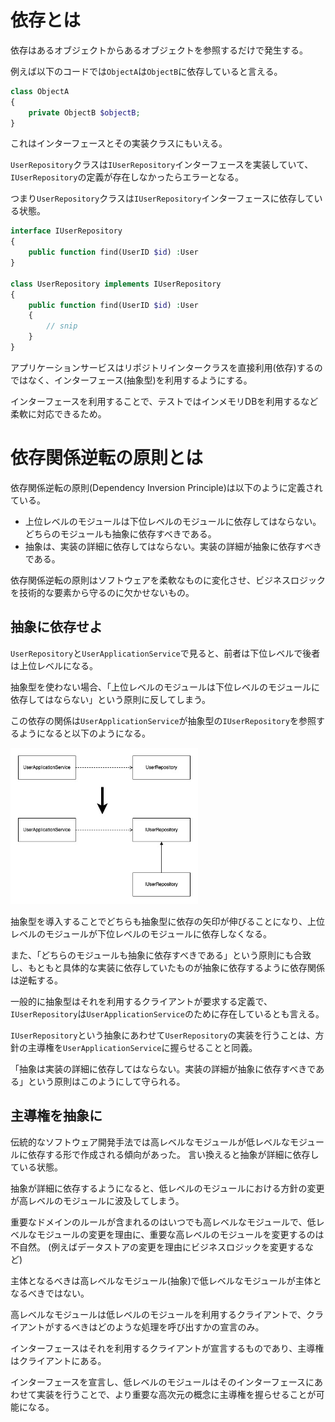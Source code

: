 # 依存とは

依存はあるオブジェクトからあるオブジェクトを参照するだけで発生する。

例えば以下のコードでは`ObjectA`は`ObjectB`に依存していると言える。

```php
class ObjectA
{
    private ObjectB $objectB;
}
```

これはインターフェースとその実装クラスにもいえる。

`UserRepository`クラスは`IUserRepository`インターフェースを実装していて、`IUserRepository`の定義が存在しなかったらエラーとなる。

つまり`UserRepository`クラスは`IUserRepository`インターフェースに依存している状態。

```php
interface IUserRepository
{
    public function find(UserID $id) :User
}

class UserRepository implements IUserRepository
{
    public function find(UserID $id) :User
    {
        // snip
    }
}
```

アプリケーションサービスはリポジトリインタークラスを直接利用(依存)するのではなく、インターフェース(抽象型)を利用するようにする。

インターフェースを利用することで、テストではインメモリDBを利用するなど柔軟に対応できるため。

# 依存関係逆転の原則とは

依存関係逆転の原則(Dependency Inversion Principle)は以下のように定義されている。

- 上位レベルのモジュールは下位レベルのモジュールに依存してはならない。どちらのモジュールも抽象に依存すべきである。
- 抽象は、実装の詳細に依存してはならない。実装の詳細が抽象に依存すべきである。

依存関係逆転の原則はソフトウェアを柔軟なものに変化させ、ビジネスロジックを技術的な要素から守るのに欠かせないもの。

## 抽象に依存せよ

`UserRepository`と`UserApplicationService`で見ると、前者は下位レベルで後者は上位レベルになる。

抽象型を使わない場合、「上位レベルのモジュールは下位レベルのモジュールに依存してはならない」という原則に反してしまう。

この依存の関係は`UserApplicationService`が抽象型の`IUserRepository`を参照するようになると以下のようになる。

<img src="./01_依存関係の変化.jpg" alt="" width="300" height="250">

抽象型を導入することでどちらも抽象型に依存の矢印が伸びることになり、上位レベルのモジュールが下位レベルのモジュールに依存しなくなる。

また、「どちらのモジュールも抽象に依存すべきである」という原則にも合致し、もともと具体的な実装に依存していたものが抽象に依存するように依存関係は逆転する。

一般的に抽象型はそれを利用するクライアントが要求する定義で、`IUserRepository`は`UserApplicationService`のために存在しているとも言える。

`IUserRepository`という抽象にあわせて`UserRepository`の実装を行うことは、方針の主導権を`UserApplicationService`に握らせることと同義。

「抽象は実装の詳細に依存してはならない。実装の詳細が抽象に依存すべきである」という原則はこのようにして守られる。

## 主導権を抽象に

伝統的なソフトウェア開発手法では高レベルなモジュールが低レベルなモジュールに依存する形で作成される傾向があった。 言い換えると抽象が詳細に依存している状態。

抽象が詳細に依存するようになると、低レベルのモジュールにおける方針の変更が高レベルのモジュールに波及してしまう。

重要なドメインのルールが含まれるのはいつでも高レベルなモジュールで、低レベルなモジュールの変更を理由に、重要な高レベルのモジュールを変更するのは不自然。
(例えばデータストアの変更を理由にビジネスロジックを変更するなど)

主体となるべきは高レベルなモジュール(抽象)で低レベルなモジュールが主体となるべきではない。

高レベルなモジュールは低レベルのモジュールを利用するクライアントで、クライアントがするべきはどのような処理を呼び出すかの宣言のみ。

インターフェースはそれを利用するクライアントが宣言するものであり、主導権はクライアントにある。

インターフェースを宣言し、低レベルのモジュールはそのインターフェースにあわせて実装を行うことで、より重要な高次元の概念に主導権を握らせることが可能になる。
